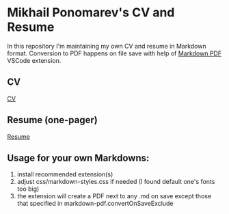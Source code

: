 # Mikhail Ponomarev's CV and Resume

In this repository I'm maintaining my own CV and resume in Markdown format. Conversion to PDF happens on file save with help of [Markdown PDF](https://marketplace.visualstudio.com/items?itemName=yzane.markdown-pdf) VSCode extension.

## CV

[CV](Mikhail_Ponomarev_CV.pdf)

## Resume (one-pager)

[Resume](Mikhail_Ponomarev_Resume.pdf)

## Usage for your own Markdowns:

1. install recommended extension(s)
2. adjust css/markdown-styles.css if needed (I found default one's fonts too big)
3. the extension will create a PDF next to any .md on save except those that specified in markdown-pdf.convertOnSaveExclude